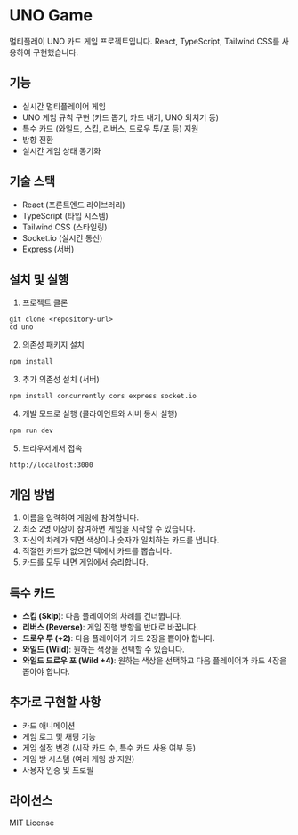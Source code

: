 # UNO Game

멀티플레이 UNO 카드 게임 프로젝트입니다. React, TypeScript, Tailwind CSS를 사용하여 구현했습니다.

## 기능

- 실시간 멀티플레이어 게임
- UNO 게임 규칙 구현 (카드 뽑기, 카드 내기, UNO 외치기 등)
- 특수 카드 (와일드, 스킵, 리버스, 드로우 투/포 등) 지원
- 방향 전환
- 실시간 게임 상태 동기화

## 기술 스택

- React (프론트엔드 라이브러리)
- TypeScript (타입 시스템)
- Tailwind CSS (스타일링)
- Socket.io (실시간 통신)
- Express (서버)

## 설치 및 실행

1. 프로젝트 클론
```
git clone <repository-url>
cd uno
```

2. 의존성 패키지 설치
```
npm install
```

3. 추가 의존성 설치 (서버)
```
npm install concurrently cors express socket.io
```

4. 개발 모드로 실행 (클라이언트와 서버 동시 실행)
```
npm run dev
```

5. 브라우저에서 접속
```
http://localhost:3000
```

## 게임 방법

1. 이름을 입력하여 게임에 참여합니다.
2. 최소 2명 이상이 참여하면 게임을 시작할 수 있습니다.
3. 자신의 차례가 되면 색상이나 숫자가 일치하는 카드를 냅니다.
4. 적절한 카드가 없으면 덱에서 카드를 뽑습니다.
5. 카드를 모두 내면 게임에서 승리합니다.

## 특수 카드

- **스킵 (Skip)**: 다음 플레이어의 차례를 건너뜁니다.
- **리버스 (Reverse)**: 게임 진행 방향을 반대로 바꿉니다.
- **드로우 투 (+2)**: 다음 플레이어가 카드 2장을 뽑아야 합니다.
- **와일드 (Wild)**: 원하는 색상을 선택할 수 있습니다.
- **와일드 드로우 포 (Wild +4)**: 원하는 색상을 선택하고 다음 플레이어가 카드 4장을 뽑아야 합니다.

## 추가로 구현할 사항

- 카드 애니메이션
- 게임 로그 및 채팅 기능
- 게임 설정 변경 (시작 카드 수, 특수 카드 사용 여부 등)
- 게임 방 시스템 (여러 게임 방 지원)
- 사용자 인증 및 프로필

## 라이선스

MIT License
